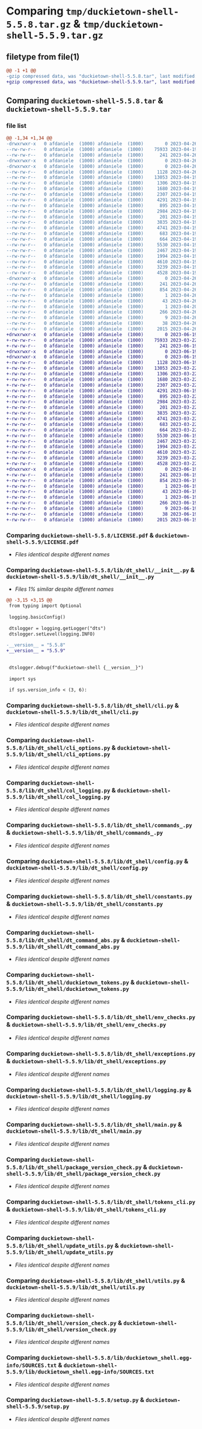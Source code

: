 # Comparing `tmp/duckietown-shell-5.5.8.tar.gz` & `tmp/duckietown-shell-5.5.9.tar.gz`

## filetype from file(1)

```diff
@@ -1 +1 @@
-gzip compressed data, was "duckietown-shell-5.5.8.tar", last modified: Wed Apr 26 13:48:59 2023, max compression
+gzip compressed data, was "duckietown-shell-5.5.9.tar", last modified: Mon Jun 19 20:11:23 2023, max compression
```

## Comparing `duckietown-shell-5.5.8.tar` & `duckietown-shell-5.5.9.tar`

### file list

```diff
@@ -1,34 +1,34 @@
-drwxrwxr-x   0 afdaniele  (1000) afdaniele  (1000)        0 2023-04-26 13:48:59.379018 duckietown-shell-5.5.8/
--rw-rw-r--   0 afdaniele  (1000) afdaniele  (1000)    75933 2023-04-19 20:12:13.000000 duckietown-shell-5.5.8/LICENSE.pdf
--rw-rw-r--   0 afdaniele  (1000) afdaniele  (1000)      241 2023-04-26 13:48:59.379018 duckietown-shell-5.5.8/PKG-INFO
-drwxrwxr-x   0 afdaniele  (1000) afdaniele  (1000)        0 2023-04-26 13:48:59.375018 duckietown-shell-5.5.8/lib/
-drwxrwxr-x   0 afdaniele  (1000) afdaniele  (1000)        0 2023-04-26 13:48:59.379018 duckietown-shell-5.5.8/lib/dt_shell/
--rw-rw-r--   0 afdaniele  (1000) afdaniele  (1000)     1128 2023-04-26 13:48:57.000000 duckietown-shell-5.5.8/lib/dt_shell/__init__.py
--rw-rw-r--   0 afdaniele  (1000) afdaniele  (1000)    13053 2023-04-19 20:12:13.000000 duckietown-shell-5.5.8/lib/dt_shell/cli.py
--rw-rw-r--   0 afdaniele  (1000) afdaniele  (1000)     1306 2023-04-19 20:12:13.000000 duckietown-shell-5.5.8/lib/dt_shell/cli_options.py
--rw-rw-r--   0 afdaniele  (1000) afdaniele  (1000)     1680 2023-04-19 20:12:13.000000 duckietown-shell-5.5.8/lib/dt_shell/col_logging.py
--rw-rw-r--   0 afdaniele  (1000) afdaniele  (1000)     2307 2023-04-19 20:12:13.000000 duckietown-shell-5.5.8/lib/dt_shell/commands_.py
--rw-rw-r--   0 afdaniele  (1000) afdaniele  (1000)     4291 2023-04-19 20:12:13.000000 duckietown-shell-5.5.8/lib/dt_shell/config.py
--rw-rw-r--   0 afdaniele  (1000) afdaniele  (1000)      895 2023-04-19 20:12:13.000000 duckietown-shell-5.5.8/lib/dt_shell/constants.py
--rw-rw-r--   0 afdaniele  (1000) afdaniele  (1000)     2984 2023-04-19 20:12:13.000000 duckietown-shell-5.5.8/lib/dt_shell/dt_command_abs.py
--rw-rw-r--   0 afdaniele  (1000) afdaniele  (1000)      201 2023-04-19 20:12:13.000000 duckietown-shell-5.5.8/lib/dt_shell/dt_command_placeholder.py
--rw-rw-r--   0 afdaniele  (1000) afdaniele  (1000)     3835 2023-04-19 20:12:13.000000 duckietown-shell-5.5.8/lib/dt_shell/duckietown_tokens.py
--rw-rw-r--   0 afdaniele  (1000) afdaniele  (1000)     4741 2023-04-19 20:12:13.000000 duckietown-shell-5.5.8/lib/dt_shell/env_checks.py
--rw-rw-r--   0 afdaniele  (1000) afdaniele  (1000)      683 2023-04-19 20:12:13.000000 duckietown-shell-5.5.8/lib/dt_shell/exceptions.py
--rw-rw-r--   0 afdaniele  (1000) afdaniele  (1000)      664 2023-04-19 20:12:13.000000 duckietown-shell-5.5.8/lib/dt_shell/logging.py
--rw-rw-r--   0 afdaniele  (1000) afdaniele  (1000)     5530 2023-04-19 20:12:13.000000 duckietown-shell-5.5.8/lib/dt_shell/main.py
--rw-rw-r--   0 afdaniele  (1000) afdaniele  (1000)     2467 2023-04-19 20:12:13.000000 duckietown-shell-5.5.8/lib/dt_shell/package_version_check.py
--rw-rw-r--   0 afdaniele  (1000) afdaniele  (1000)     1994 2023-04-19 20:12:13.000000 duckietown-shell-5.5.8/lib/dt_shell/tokens_cli.py
--rw-rw-r--   0 afdaniele  (1000) afdaniele  (1000)     4610 2023-04-19 20:12:13.000000 duckietown-shell-5.5.8/lib/dt_shell/update_utils.py
--rw-rw-r--   0 afdaniele  (1000) afdaniele  (1000)     3239 2023-04-19 20:12:13.000000 duckietown-shell-5.5.8/lib/dt_shell/utils.py
--rw-rw-r--   0 afdaniele  (1000) afdaniele  (1000)     4528 2023-04-19 20:12:13.000000 duckietown-shell-5.5.8/lib/dt_shell/version_check.py
-drwxrwxr-x   0 afdaniele  (1000) afdaniele  (1000)        0 2023-04-26 13:48:59.379018 duckietown-shell-5.5.8/lib/duckietown_shell.egg-info/
--rw-rw-r--   0 afdaniele  (1000) afdaniele  (1000)      241 2023-04-26 13:48:59.000000 duckietown-shell-5.5.8/lib/duckietown_shell.egg-info/PKG-INFO
--rw-rw-r--   0 afdaniele  (1000) afdaniele  (1000)      854 2023-04-26 13:48:59.000000 duckietown-shell-5.5.8/lib/duckietown_shell.egg-info/SOURCES.txt
--rw-rw-r--   0 afdaniele  (1000) afdaniele  (1000)        1 2023-04-26 13:48:59.000000 duckietown-shell-5.5.8/lib/duckietown_shell.egg-info/dependency_links.txt
--rw-rw-r--   0 afdaniele  (1000) afdaniele  (1000)       43 2023-04-26 13:48:59.000000 duckietown-shell-5.5.8/lib/duckietown_shell.egg-info/entry_points.txt
--rw-rw-r--   0 afdaniele  (1000) afdaniele  (1000)        1 2023-04-20 04:24:53.000000 duckietown-shell-5.5.8/lib/duckietown_shell.egg-info/not-zip-safe
--rw-rw-r--   0 afdaniele  (1000) afdaniele  (1000)      266 2023-04-26 13:48:59.000000 duckietown-shell-5.5.8/lib/duckietown_shell.egg-info/requires.txt
--rw-rw-r--   0 afdaniele  (1000) afdaniele  (1000)        9 2023-04-26 13:48:59.000000 duckietown-shell-5.5.8/lib/duckietown_shell.egg-info/top_level.txt
--rw-rw-r--   0 afdaniele  (1000) afdaniele  (1000)       38 2023-04-26 13:48:59.379018 duckietown-shell-5.5.8/setup.cfg
--rw-rw-r--   0 afdaniele  (1000) afdaniele  (1000)     2015 2023-04-26 13:48:46.000000 duckietown-shell-5.5.8/setup.py
+drwxrwxr-x   0 afdaniele  (1000) afdaniele  (1000)        0 2023-06-19 20:11:23.537938 duckietown-shell-5.5.9/
+-rw-rw-r--   0 afdaniele  (1000) afdaniele  (1000)    75933 2023-03-22 21:05:31.000000 duckietown-shell-5.5.9/LICENSE.pdf
+-rw-rw-r--   0 afdaniele  (1000) afdaniele  (1000)      241 2023-06-19 20:11:23.537938 duckietown-shell-5.5.9/PKG-INFO
+drwxrwxr-x   0 afdaniele  (1000) afdaniele  (1000)        0 2023-06-19 20:11:23.533939 duckietown-shell-5.5.9/lib/
+drwxrwxr-x   0 afdaniele  (1000) afdaniele  (1000)        0 2023-06-19 20:11:23.537938 duckietown-shell-5.5.9/lib/dt_shell/
+-rw-rw-r--   0 afdaniele  (1000) afdaniele  (1000)     1128 2023-06-19 20:11:21.000000 duckietown-shell-5.5.9/lib/dt_shell/__init__.py
+-rw-rw-r--   0 afdaniele  (1000) afdaniele  (1000)    13053 2023-03-22 21:05:31.000000 duckietown-shell-5.5.9/lib/dt_shell/cli.py
+-rw-rw-r--   0 afdaniele  (1000) afdaniele  (1000)     1306 2023-03-22 21:05:31.000000 duckietown-shell-5.5.9/lib/dt_shell/cli_options.py
+-rw-rw-r--   0 afdaniele  (1000) afdaniele  (1000)     1680 2023-03-22 21:05:31.000000 duckietown-shell-5.5.9/lib/dt_shell/col_logging.py
+-rw-rw-r--   0 afdaniele  (1000) afdaniele  (1000)     2307 2023-03-22 21:05:31.000000 duckietown-shell-5.5.9/lib/dt_shell/commands_.py
+-rw-rw-r--   0 afdaniele  (1000) afdaniele  (1000)     4291 2023-06-19 20:08:35.000000 duckietown-shell-5.5.9/lib/dt_shell/config.py
+-rw-rw-r--   0 afdaniele  (1000) afdaniele  (1000)      895 2023-03-22 21:05:31.000000 duckietown-shell-5.5.9/lib/dt_shell/constants.py
+-rw-rw-r--   0 afdaniele  (1000) afdaniele  (1000)     2984 2023-03-22 21:05:31.000000 duckietown-shell-5.5.9/lib/dt_shell/dt_command_abs.py
+-rw-rw-r--   0 afdaniele  (1000) afdaniele  (1000)      201 2023-03-22 21:05:31.000000 duckietown-shell-5.5.9/lib/dt_shell/dt_command_placeholder.py
+-rw-rw-r--   0 afdaniele  (1000) afdaniele  (1000)     3835 2023-03-22 21:05:31.000000 duckietown-shell-5.5.9/lib/dt_shell/duckietown_tokens.py
+-rw-rw-r--   0 afdaniele  (1000) afdaniele  (1000)     4741 2023-03-22 21:05:31.000000 duckietown-shell-5.5.9/lib/dt_shell/env_checks.py
+-rw-rw-r--   0 afdaniele  (1000) afdaniele  (1000)      683 2023-03-22 21:05:31.000000 duckietown-shell-5.5.9/lib/dt_shell/exceptions.py
+-rw-rw-r--   0 afdaniele  (1000) afdaniele  (1000)      664 2023-03-22 21:05:31.000000 duckietown-shell-5.5.9/lib/dt_shell/logging.py
+-rw-rw-r--   0 afdaniele  (1000) afdaniele  (1000)     5530 2023-06-19 20:02:44.000000 duckietown-shell-5.5.9/lib/dt_shell/main.py
+-rw-rw-r--   0 afdaniele  (1000) afdaniele  (1000)     2467 2023-03-22 21:05:31.000000 duckietown-shell-5.5.9/lib/dt_shell/package_version_check.py
+-rw-rw-r--   0 afdaniele  (1000) afdaniele  (1000)     1994 2023-03-22 21:05:31.000000 duckietown-shell-5.5.9/lib/dt_shell/tokens_cli.py
+-rw-rw-r--   0 afdaniele  (1000) afdaniele  (1000)     4610 2023-03-22 21:05:31.000000 duckietown-shell-5.5.9/lib/dt_shell/update_utils.py
+-rw-rw-r--   0 afdaniele  (1000) afdaniele  (1000)     3239 2023-03-22 21:05:31.000000 duckietown-shell-5.5.9/lib/dt_shell/utils.py
+-rw-rw-r--   0 afdaniele  (1000) afdaniele  (1000)     4528 2023-03-22 21:05:31.000000 duckietown-shell-5.5.9/lib/dt_shell/version_check.py
+drwxrwxr-x   0 afdaniele  (1000) afdaniele  (1000)        0 2023-06-19 20:11:23.537938 duckietown-shell-5.5.9/lib/duckietown_shell.egg-info/
+-rw-rw-r--   0 afdaniele  (1000) afdaniele  (1000)      241 2023-06-19 20:11:23.000000 duckietown-shell-5.5.9/lib/duckietown_shell.egg-info/PKG-INFO
+-rw-rw-r--   0 afdaniele  (1000) afdaniele  (1000)      854 2023-06-19 20:11:23.000000 duckietown-shell-5.5.9/lib/duckietown_shell.egg-info/SOURCES.txt
+-rw-rw-r--   0 afdaniele  (1000) afdaniele  (1000)        1 2023-06-19 20:11:23.000000 duckietown-shell-5.5.9/lib/duckietown_shell.egg-info/dependency_links.txt
+-rw-rw-r--   0 afdaniele  (1000) afdaniele  (1000)       43 2023-06-19 20:11:23.000000 duckietown-shell-5.5.9/lib/duckietown_shell.egg-info/entry_points.txt
+-rw-rw-r--   0 afdaniele  (1000) afdaniele  (1000)        1 2023-06-19 20:03:58.000000 duckietown-shell-5.5.9/lib/duckietown_shell.egg-info/not-zip-safe
+-rw-rw-r--   0 afdaniele  (1000) afdaniele  (1000)      266 2023-06-19 20:11:23.000000 duckietown-shell-5.5.9/lib/duckietown_shell.egg-info/requires.txt
+-rw-rw-r--   0 afdaniele  (1000) afdaniele  (1000)        9 2023-06-19 20:11:23.000000 duckietown-shell-5.5.9/lib/duckietown_shell.egg-info/top_level.txt
+-rw-rw-r--   0 afdaniele  (1000) afdaniele  (1000)       38 2023-06-19 20:11:23.537938 duckietown-shell-5.5.9/setup.cfg
+-rw-rw-r--   0 afdaniele  (1000) afdaniele  (1000)     2015 2023-06-19 20:10:15.000000 duckietown-shell-5.5.9/setup.py
```

### Comparing `duckietown-shell-5.5.8/LICENSE.pdf` & `duckietown-shell-5.5.9/LICENSE.pdf`

 * *Files identical despite different names*

### Comparing `duckietown-shell-5.5.8/lib/dt_shell/__init__.py` & `duckietown-shell-5.5.9/lib/dt_shell/__init__.py`

 * *Files 1% similar despite different names*

```diff
@@ -3,15 +3,15 @@
 from typing import Optional
 
 logging.basicConfig()
 
 dtslogger = logging.getLogger("dts")
 dtslogger.setLevel(logging.INFO)
 
-__version__ = "5.5.8"
+__version__ = "5.5.9"
 
 
 dtslogger.debug(f"duckietown-shell {__version__}")
 
 import sys
 
 if sys.version_info < (3, 6):
```

### Comparing `duckietown-shell-5.5.8/lib/dt_shell/cli.py` & `duckietown-shell-5.5.9/lib/dt_shell/cli.py`

 * *Files identical despite different names*

### Comparing `duckietown-shell-5.5.8/lib/dt_shell/cli_options.py` & `duckietown-shell-5.5.9/lib/dt_shell/cli_options.py`

 * *Files identical despite different names*

### Comparing `duckietown-shell-5.5.8/lib/dt_shell/col_logging.py` & `duckietown-shell-5.5.9/lib/dt_shell/col_logging.py`

 * *Files identical despite different names*

### Comparing `duckietown-shell-5.5.8/lib/dt_shell/commands_.py` & `duckietown-shell-5.5.9/lib/dt_shell/commands_.py`

 * *Files identical despite different names*

### Comparing `duckietown-shell-5.5.8/lib/dt_shell/config.py` & `duckietown-shell-5.5.9/lib/dt_shell/config.py`

 * *Files identical despite different names*

### Comparing `duckietown-shell-5.5.8/lib/dt_shell/constants.py` & `duckietown-shell-5.5.9/lib/dt_shell/constants.py`

 * *Files identical despite different names*

### Comparing `duckietown-shell-5.5.8/lib/dt_shell/dt_command_abs.py` & `duckietown-shell-5.5.9/lib/dt_shell/dt_command_abs.py`

 * *Files identical despite different names*

### Comparing `duckietown-shell-5.5.8/lib/dt_shell/duckietown_tokens.py` & `duckietown-shell-5.5.9/lib/dt_shell/duckietown_tokens.py`

 * *Files identical despite different names*

### Comparing `duckietown-shell-5.5.8/lib/dt_shell/env_checks.py` & `duckietown-shell-5.5.9/lib/dt_shell/env_checks.py`

 * *Files identical despite different names*

### Comparing `duckietown-shell-5.5.8/lib/dt_shell/exceptions.py` & `duckietown-shell-5.5.9/lib/dt_shell/exceptions.py`

 * *Files identical despite different names*

### Comparing `duckietown-shell-5.5.8/lib/dt_shell/logging.py` & `duckietown-shell-5.5.9/lib/dt_shell/logging.py`

 * *Files identical despite different names*

### Comparing `duckietown-shell-5.5.8/lib/dt_shell/main.py` & `duckietown-shell-5.5.9/lib/dt_shell/main.py`

 * *Files identical despite different names*

### Comparing `duckietown-shell-5.5.8/lib/dt_shell/package_version_check.py` & `duckietown-shell-5.5.9/lib/dt_shell/package_version_check.py`

 * *Files identical despite different names*

### Comparing `duckietown-shell-5.5.8/lib/dt_shell/tokens_cli.py` & `duckietown-shell-5.5.9/lib/dt_shell/tokens_cli.py`

 * *Files identical despite different names*

### Comparing `duckietown-shell-5.5.8/lib/dt_shell/update_utils.py` & `duckietown-shell-5.5.9/lib/dt_shell/update_utils.py`

 * *Files identical despite different names*

### Comparing `duckietown-shell-5.5.8/lib/dt_shell/utils.py` & `duckietown-shell-5.5.9/lib/dt_shell/utils.py`

 * *Files identical despite different names*

### Comparing `duckietown-shell-5.5.8/lib/dt_shell/version_check.py` & `duckietown-shell-5.5.9/lib/dt_shell/version_check.py`

 * *Files identical despite different names*

### Comparing `duckietown-shell-5.5.8/lib/duckietown_shell.egg-info/SOURCES.txt` & `duckietown-shell-5.5.9/lib/duckietown_shell.egg-info/SOURCES.txt`

 * *Files identical despite different names*

### Comparing `duckietown-shell-5.5.8/setup.py` & `duckietown-shell-5.5.9/setup.py`

 * *Files identical despite different names*

